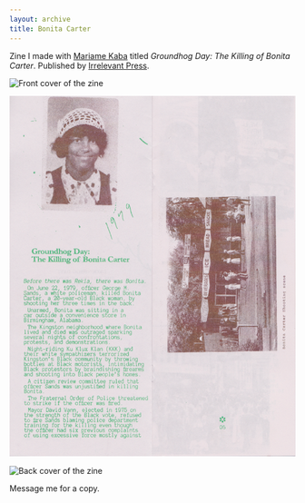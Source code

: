 ```yaml
---
layout: archive
title: Bonita Carter
---
```


Zine I made with [Mariame Kaba](http://usprisonculture.com) titled _Groundhog Day: The Killing of Bonita Carter_. Published by [Irrelevant Press](https://irrelevantpress.com).


![Front cover of the zine](/assets/img/archive/bonita/bonita0.png)

![Inside spread of the zine](/assets/img/archive/bonita/bonita1.png)

![Back cover of the zine](/assets/img/archive/bonita/bonita2.png)

Message me for a copy.
